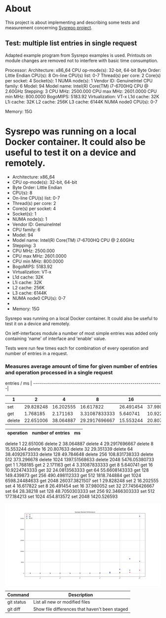 # About
This project is about implementing and describing some tests and measurement concerning [Sysrepo project](http://www.sysrepo.org).


## Test: multiple list entries in single request
Adapted example program from Sysrepo examples is used. Printouts on module
changes are removed not to interfere with basic time consumption.

Processor:
Architecture:          x86_64
CPU op-mode(s):        32-bit, 64-bit
Byte Order:            Little Endian
CPU(s):                8
On-line CPU(s) list:   0-7
Thread(s) per core:    2
Core(s) per socket:    4
Socket(s):             1
NUMA node(s):          1
Vendor ID:             GenuineIntel
CPU family:            6
Model:                 94
Model name:            Intel(R) Core(TM) i7-6700HQ CPU @ 2.60GHz
Stepping:              3
CPU MHz:               2500.000
CPU max MHz:           2601.0000
CPU min MHz:           800.0000
BogoMIPS:              5183.92
Virtualization:        VT-x
L1d cache:             32K
L1i cache:             32K
L2 cache:              256K
L3 cache:              6144K
NUMA node0 CPU(s):     0-7

Memory: 15G

Sysrepo was running on a local Docker container. It could also be useful to test it on a device and remotely.
=======
* Architecture:          x86_64
* CPU op-mode(s):        32-bit, 64-bit
* Byte Order:            Little Endian
* CPU(s):                8
* On-line CPU(s) list:   0-7
* Thread(s) per core:    2
* Core(s) per socket:    4
* Socket(s):             1
* NUMA node(s):          1
* Vendor ID:             GenuineIntel
* CPU family:            6
* Model:                 94
* Model name:            Intel(R) Core(TM) i7-6700HQ CPU @ 2.60GHz
* Stepping:              3
* CPU MHz:               2500.000
* CPU max MHz:           2601.0000
* CPU min MHz:           800.0000
* BogoMIPS:              5183.92
* Virtualization:        VT-x
* L1d cache:             32K
* L1i cache:             32K
* L2 cache:              256K
* L3 cache:              6144K
* NUMA node0 CPU(s):     0-7
*
* Memory: 15G

Sysrepo was running on a local Docker container. It could also be useful to test
it on a device and remotely.


On ietf-interfaces module a number of most simple entries was added only
containing 'name' of interface and 'enable' value.

Tests were run few times each for combination of every operation and number of
entries in a request.

### Measures average amount of time for given number of entries and operation  processed in a single request

entries / ms
| -----------------------------------------------------------------|

| 	1	| 2	| 4	| 8	| 16 | 32 | 64 | 128 | 256 | 512 | 1024 | 2048 |
| ------|---|---|---|----|----|----|-----|-----|-----|------|------|
| set | 29.828248 | 16.202555 | 16.617822 | 26.491454 | 37.980052 | 27.7456426667 | 28.38218 | 48.7050303333 | 92.3466303333 | 177.184213 | 454.813572 | 1420.526593 |
| get | 1.768185 | 2.171163 | 3.31087833333 | 5.640741 | 10.9224743333 | 24.0813563333 | 55.6608143333 | 149.439873 | 490.498112333 | 1818.744884 | 6598.24484633 | 26037.3821507 |
| delete | 22.651006 | 38.064887 | 29.2917696667 | 15.553244 | 20.807633 | 29.351339 | 38.4092673333 | 49.784648 | 108.831738333 | 373.296678 | 1397.51568633 | 5476.05380733 |
 

| operation | number of entries | ms |
| --------- | ----------------- | -- |
delete 	1 	22.651006
delete 	2 	38.064887
delete 	4 	29.2917696667
delete 	8 	15.553244
delete 	16 	20.807633
delete 	32 	29.351339
delete 	64 	38.4092673333
delete 	128 	49.784648
delete 	256 	108.831738333
delete 	512 	373.296678
delete 	1024 	1397.51568633
delete 	2048 	5476.05380733
get 	1 	1.768185
get 	2 	2.171163
get 	4 	3.31087833333
get 	8 	5.640741
get 	16 	10.9224743333
get 	32 	24.0813563333
get 	64 	55.6608143333
get 	128 	149.439873
get 	256 	490.498112333
get 	512 	1818.744884
get 	1024 	6598.24484633
get 	2048 	26037.3821507
set 	1 	29.828248
set 	2 	16.202555
set 	4 	16.617822
set 	8 	26.491454
set 	16 	37.980052
set 	32 	27.7456426667
set 	64 	28.38218
set 	128 	48.7050303333
set 	256 	92.3466303333
set 	512 	177.184213
set 	1024 	454.813572
set 	2048 	1420.526593

![TestImg](/res/img/sysrepo_remote_perf_1.png)

| Command | Description |
| --- | --- |
| git status | List all new or modified files |
| git diff | Show file differences that haven't been staged |

